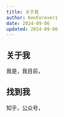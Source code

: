 ```yaml
---
title: 关于我
author: KenForever1
date: 2024-09-06
updated: 2024-09-06
---
```



## 关于我
我是，我目前，

## 找到我
知乎，公众号，





<script src="https://giscus.app/client.js"
	data-repo="KenForever1/KenForever1.github.io"
	data-repo-id="R_kgDOGbt1Ww"
	data-category="Announcements"
	data-category-id="DIC_kwDOGbt1W84CahvG"
	data-mapping="pathname"
	data-strict="0"
	data-reactions-enabled="1"
	data-emit-metadata="0"
	data-input-position="bottom"
	data-theme="preferred_color_scheme"
	data-lang="zh-CN"
	crossorigin="anonymous"
	async>
</script>
